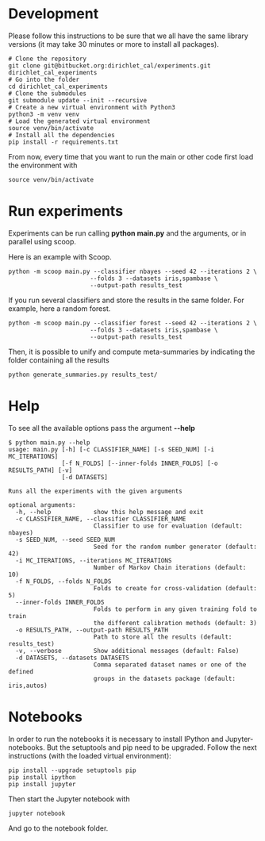 # Development

Please follow this instructions to be sure that we all have the same library
versions (it may take 30 minutes or more to install all packages).

```
# Clone the repository
git clone git@bitbucket.org:dirichlet_cal/experiments.git dirichlet_cal_experiments
# Go into the folder
cd dirichlet_cal_experiments
# Clone the submodules
git submodule update --init --recursive
# Create a new virtual environment with Python3
python3 -m venv venv
# Load the generated virtual environment
source venv/bin/activate
# Install all the dependencies
pip install -r requirements.txt
```

From now, every time that you want to run the main or other code first load the
environment with

```
source venv/bin/activate
```

# Run experiments

Experiments can be run calling __python main.py__ and the arguments, or in
parallel using scoop.

Here is an example with Scoop.

```
python -m scoop main.py --classifier nbayes --seed 42 --iterations 2 \
                       --folds 3 --datasets iris,spambase \
                       --output-path results_test
```

If you run several classifiers and store the results in the same folder. For
example, here a random forest.

```
python -m scoop main.py --classifier forest --seed 42 --iterations 2 \
                       --folds 3 --datasets iris,spambase \
                       --output-path results_test
```

Then, it is possible to unify and compute meta-summaries by indicating the
folder containing all the results

```
python generate_summaries.py results_test/
```

# Help

To see all the available options pass the argument __--help__

```
$ python main.py --help
usage: main.py [-h] [-c CLASSIFIER_NAME] [-s SEED_NUM] [-i MC_ITERATIONS]
               [-f N_FOLDS] [--inner-folds INNER_FOLDS] [-o RESULTS_PATH] [-v]
               [-d DATASETS]

Runs all the experiments with the given arguments

optional arguments:
  -h, --help            show this help message and exit
  -c CLASSIFIER_NAME, --classifier CLASSIFIER_NAME
                        Classifier to use for evaluation (default: nbayes)
  -s SEED_NUM, --seed SEED_NUM
                        Seed for the random number generator (default: 42)
  -i MC_ITERATIONS, --iterations MC_ITERATIONS
                        Number of Markov Chain iterations (default: 10)
  -f N_FOLDS, --folds N_FOLDS
                        Folds to create for cross-validation (default: 5)
  --inner-folds INNER_FOLDS
                        Folds to perform in any given training fold to train
                        the different calibration methods (default: 3)
  -o RESULTS_PATH, --output-path RESULTS_PATH
                        Path to store all the results (default: results_test)
  -v, --verbose         Show additional messages (default: False)
  -d DATASETS, --datasets DATASETS
                        Comma separated dataset names or one of the defined
                        groups in the datasets package (default: iris,autos)
```

# Notebooks

In order to run the notebooks it is necessary to install IPython and
Jupyter-notebooks. But the setuptools and pip need to be upgraded.
Follow the next instructions (with the loaded virtual environment):

```
pip install --upgrade setuptools pip
pip install ipython
pip install jupyter
```

Then start the Jupyter notebook with

```
jupyter notebook
```

And go to the notebook folder.
